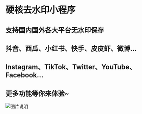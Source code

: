 # 硬核去水印小程序
## 支持国内国外各大平台无水印保存
## 抖音、西瓜、小红书、快手、皮皮虾、微博...
## Instagram、TikTok、Twitter、YouTube、Facebook...
## 更多功能等你来体验~
![图片说明](https://gitee.com/coderooo/yinghe/raw/master/gh_d64fc8204156_258.jpg)
